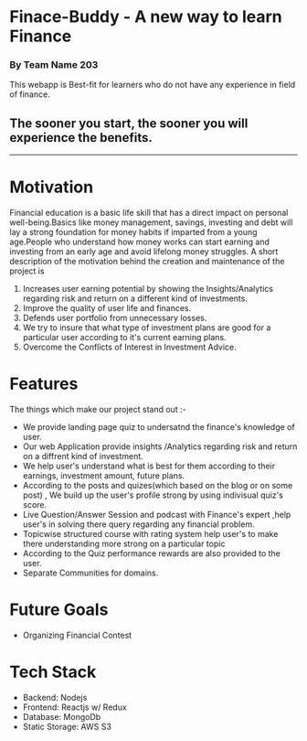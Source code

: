# Finace-Buddy  - A new way to learn Finance
### By Team Name 203
This webapp is Best-fit for learners who do not have any experience in field of finance.
## **The sooner you start, the sooner you will experience the benefits.**

---

# Motivation

Financial education is a basic life skill that has a direct impact on personal well-being.Basics like money management, savings, investing and debt will lay a strong foundation for money habits if imparted from a young age.People who understand how money works can start earning and investing from an early age and avoid lifelong money struggles.
A short description of the motivation behind the creation and maintenance of the project is 

1. Increases user earning potential by showing the Insights/Analytics regarding risk and return on a different kind of investments.
2. Improve the quality of user life and finances.
3. Defends user portfolio from unnecessary losses.
4. We try to insure that what type of investment plans are good for a particular user according to it's current earning plans.
5. Overcome the Conflicts of Interest in Investment Advice.

# Features

The things which make our project stand out :-  
- We provide landing page quiz to undersatnd the finance's knowledge of user.
- Our web Application provide insights /Analytics regarding risk and return on a diffrent kind of investment.
- We help user's understand what is best for them according to their earnings, investment amount, future plans.
- According to the posts and quizes(which based on the blog or on some post) , We build up the user's profile strong by using indivisual quiz's score.
- Live Question/Answer Session and podcast with Finance's expert ,help user's in solving there query regarding any financial problem.
- Topicwise structured course with rating system help user's to make there understanding more strong on a particular topic
- According to the Quiz performance rewards are also provided to the user.
- Separate Communities for domains.

# Future Goals
- Organizing Financial Contest

# Tech Stack
- Backend: Nodejs
- Frontend: Reactjs w/ Redux
- Database: MongoDb
- Static Storage: AWS S3
